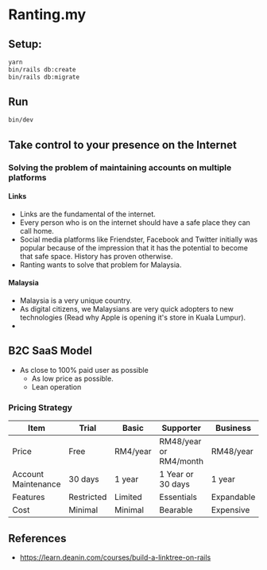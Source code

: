 # Ranting.my

## Setup: 

```bash
yarn
bin/rails db:create
bin/rails db:migrate
```

## Run

```bash
bin/dev
```

## Take control to your presence on the Internet

### Solving the problem of maintaining accounts on multiple platforms

#### Links

- Links are the fundamental of the internet.
- Every person who is on the internet should have a safe place they can call home.
- Social media platforms like Friendster, Facebook and Twitter initially was popular because of the impression that it has the potential to become that safe space. History has proven otherwise.
- Ranting wants to solve that problem for Malaysia.

#### Malaysia

- Malaysia is a very unique country.
- As digital citizens, we Malaysians are very quick adopters to new technologies (Read why Apple is opening it's store in Kuala Lumpur).
- 

## B2C SaaS Model

- As close to 100% paid user as possible
  - As low price as possible.
  - Lean operation


### Pricing Strategy

| Item                | Trial      | Basic    | Supporter               | Business   |
| ------------------- | ---------- | -------- | ----------------------- | ---------- |
| Price               | Free       | RM4/year | RM48/year or RM4/month  | RM48/year  |
| Account Maintenance | 30 days    | 1 year   | 1 Year or 30 days       | 1 year     |
| Features            | Restricted | Limited  | Essentials              | Expandable |
| Cost                | Minimal    | Minimal  | Bearable                | Expensive  |

## References

- https://learn.deanin.com/courses/build-a-linktree-on-rails